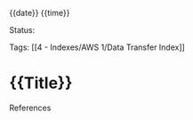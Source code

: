 {{date}} {{time}}

Status:

Tags:
[[4 - Indexes/AWS 1/Data Transfer Index]]

# {{Title}}




References 
[]()